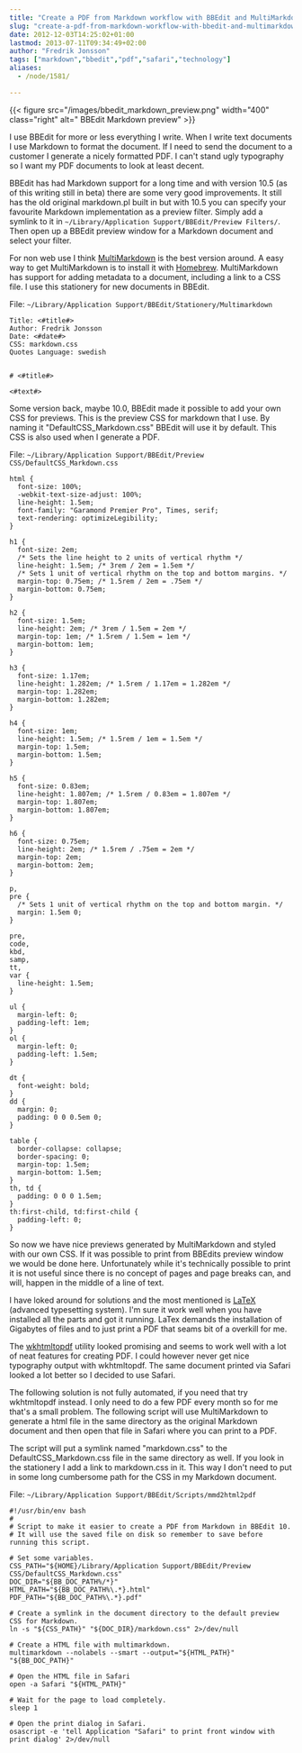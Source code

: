 ```yaml
---
title: "Create a PDF from Markdown workflow with BBEdit and MultiMarkdown"
slug: "create-a-pdf-from-markdown-workflow-with-bbedit-and-multimarkdown"
date: 2012-12-03T14:25:02+01:00
lastmod: 2013-07-11T09:34:49+02:00
author: "Fredrik Jonsson"
tags: ["markdown","bbedit","pdf","safari","technology"]
aliases:
  - /node/1581/

---
```


{{< figure src="/images/bbedit_markdown_preview.png" width="400" class="right" alt=" BBEdit Markdown preview" >}}

I use BBEdit for more or less everything I write. When I write text documents I use Markdown to format the document. If I need to send the document to a customer I generate a nicely formatted PDF. I can't stand ugly typography so I want my PDF documents to look at least decent.

BBEdit has had Markdown support for a long time and with version 10.5 (as of this writing still in beta) there are some very good improvements. It still has the old original markdown.pl built in but with 10.5 you can specify your favourite Markdown implementation as a preview filter. Simply add a symlink to it in `~/Library/Application Support/BBEdit/Preview Filters/`. Then open up a BBEdit preview window for a Markdown document and select your filter.

For non web use I think [MultiMarkdown](http://fletcherpenney.net/multimarkdown/) is the best version around. A easy way to get MultiMarkdown is to install it with [Homebrew](http://mxcl.github.com/homebrew/). MultiMarkdown has support for adding metadata to a document, including a link to a CSS file. I use this stationery for new documents in BBEdit.

File: `~/Library/Application Support/BBEdit/Stationery/Multimarkdown`

~~~~
Title: <#title#>  
Author: Fredrik Jonsson  
Date: <#date#>  
CSS: markdown.css  
Quotes Language: swedish  


# <#title#>

<#text#>
~~~~

Some version back, maybe 10.0, BBEdit made it possible to add your own CSS for previews. This is the preview CSS for markdown that I use. By naming it "DefaultCSS_Markdown.css" BBEdit will use it by default. This CSS is also used when I generate a PDF.

File: `~/Library/Application Support/BBEdit/Preview CSS/DefaultCSS_Markdown.css`

~~~~
html {
  font-size: 100%;
  -webkit-text-size-adjust: 100%;
  line-height: 1.5em;
  font-family: "Garamond Premier Pro", Times, serif;
  text-rendering: optimizeLegibility;
}

h1 {
  font-size: 2em;
  /* Sets the line height to 2 units of vertical rhythm */
  line-height: 1.5em; /* 3rem / 2em = 1.5em */
  /* Sets 1 unit of vertical rhythm on the top and bottom margins. */
  margin-top: 0.75em; /* 1.5rem / 2em = .75em */
  margin-bottom: 0.75em;
}

h2 {
  font-size: 1.5em;
  line-height: 2em; /* 3rem / 1.5em = 2em */
  margin-top: 1em; /* 1.5rem / 1.5em = 1em */
  margin-bottom: 1em;
}

h3 {
  font-size: 1.17em;
  line-height: 1.282em; /* 1.5rem / 1.17em = 1.282em */
  margin-top: 1.282em;
  margin-bottom: 1.282em;
}

h4 {
  font-size: 1em;
  line-height: 1.5em; /* 1.5rem / 1em = 1.5em */
  margin-top: 1.5em;
  margin-bottom: 1.5em;
}

h5 {
  font-size: 0.83em;
  line-height: 1.807em; /* 1.5rem / 0.83em = 1.807em */
  margin-top: 1.807em;
  margin-bottom: 1.807em;
}

h6 {
  font-size: 0.75em;
  line-height: 2em; /* 1.5rem / .75em = 2em */
  margin-top: 2em;
  margin-bottom: 2em;
}

p,
pre {
  /* Sets 1 unit of vertical rhythm on the top and bottom margin. */
  margin: 1.5em 0;
}

pre,
code,
kbd,
samp,
tt,
var {
  line-height: 1.5em;
}

ul {
  margin-left: 0;
  padding-left: 1em;
}
ol {
  margin-left: 0;
  padding-left: 1.5em;
}

dt {
  font-weight: bold;
}
dd {
  margin: 0;
  padding: 0 0 0.5em 0;
}

table {
  border-collapse: collapse;
  border-spacing: 0;
  margin-top: 1.5em;
  margin-bottom: 1.5em;
}
th, td {
  padding: 0 0 0 1.5em;
}
th:first-child, td:first-child {
  padding-left: 0;
}
~~~~

So now we have nice previews generated by MultiMarkdown and styled with our own CSS. If it was possible to print from BBEdits preview window we would be done here. Unfortunately while it's technically possible to print it is not useful since there is no concept of pages and page breaks can, and will, happen in the middle of a line of text.

I have loked around for solutions and the most mentioned is [LaTeX](http://www.latex-project.org/) (advanced typesetting system). I'm sure it work well when you have installed all the parts and got it running. LaTex demands the installation of Gigabytes of files and to just print a PDF that seams bit of a overkill for me.

The [wkhtmltopdf](http://code.google.com/p/wkhtmltopdf/) utility looked promising and seems to work well with a lot of neat features for creating PDF. I could however never get nice typography output with wkhtmltopdf. The same document printed via Safari looked a lot better so I decided to use Safari.

The following solution is not fully automated, if you need that try wkhtmltopdf instead. I only need to do a few PDF every month so for me that's a small problem. The following script will use MultiMarkdown to generate a html file in the same directory as the original Markdown document and then open that file in Safari where you can print to a PDF.

The script will put a symlink named "markdown.css" to the DefaultCSS_Markdown.css file in the same directory as well. If you look in the stationery I add a link to markdown.css in it. This way I don't need to put in some long cumbersome path for the CSS in my Markdown document.

File: `~/Library/Application Support/BBEdit/Scripts/mmd2html2pdf`

~~~~
#!/usr/bin/env bash
#
# Script to make it easier to create a PDF from Markdown in BBEdit 10.
# It will use the saved file on disk so remember to save before running this script.

# Set some variables.
CSS_PATH="${HOME}/Library/Application Support/BBEdit/Preview CSS/DefaultCSS_Markdown.css"
DOC_DIR="${BB_DOC_PATH%/*}"
HTML_PATH="${BB_DOC_PATH%\.*}.html"
PDF_PATH="${BB_DOC_PATH%\.*}.pdf"

# Create a symlink in the document directory to the default preview CSS for Markdown.
ln -s "${CSS_PATH}" "${DOC_DIR}/markdown.css" 2>/dev/null

# Create a HTML file with multimarkdown.
multimarkdown --nolabels --smart --output="${HTML_PATH}" "${BB_DOC_PATH}"

# Open the HTML file in Safari
open -a Safari "${HTML_PATH}"

# Wait for the page to load completely.
sleep 1

# Open the print dialog in Safari.
osascript -e 'tell Application "Safari" to print front window with print dialog' 2>/dev/null
~~~~


